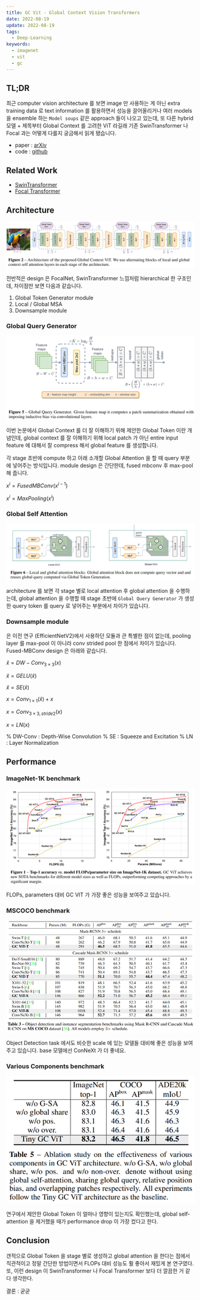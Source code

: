 ```yaml
---
title: GC Vit - Global Context Vision Transformers
date: 2022-08-19
update: 2022-08-19
tags:
  - Deep-Learning
keywords:
  - imagenet
  - vit
  - gc
---
```


## TL;DR

최근 computer vision architecture 를 보면 image 만 사용하는 게 아닌 extra training data 로 text information 를 활용하면서 성능을 끌어올리거나 여러 models 을 ensemble 하는 `Model soups` 같은 approach 들이 나오고 있는데, 또 다른 hybrid 모델 + 제목부터 Global Context 를 고려한 ViT 라길래 기존 SwinTransformer 나 Focal 과는 어떻게 다를지 궁금해서 읽게 됐습니다.

* paper : [arXiv](https://arxiv.org/pdf/2206.09959.pdf)
* code : [github](https://github.com/NVlabs/GCVit)

## Related Work

* [SwinTransformer](https://arxiv.org/pdf/2103.14030.pdf)
* [Focal Transformer](https://proceedings.neurips.cc/paper/2021/file/fc1a36821b02abbd2503fd949bfc9131-Paper.pdf)

## Architecture

![img](./architecture.png)

전반적은 design 은 FocalNet, SwinTransformer 느낌처럼 hierarchical 한 구조인데, 차이점만 보면 다음과 같습니다.

1. Global Token Generator module
2. Local / Global MSA
3. Downsample module

### Global Query Generator

![img](./global_query_generator.png)

이번 논문에서 Global Context 를 더 잘 이해하기 위해 제안한 Global Token 이란 개념인데, global context 를 잘 이해하기 위해 local patch 가 아닌 entire input feature 에 대해서 잘 compress 해서 global feature 를 생성합니다.

각 stage 초반에 compute 하고 아래 소개할 Global Attention 을 할 때 query 부분에 넣어주는 방식입니다. module design 은 간단한데, fused mbconv 후 max-pool 해 줍니다.

$x^{i} = FusedMBConv(x^{i - 1})$

$x^{i} = MaxPooling(x^{i})$

### Global Self Attention

![img](./global_self_attention.png)

architecture 를 보면 각 stage 별로 local attention 후 global attention 을 수행하는데, global attention 을 수행할 때 stage 초반에 `Global Query Generator` 가 생성한 query token 를 query 로 넣어주는 부분에서 차이가 있습니다.

### Downsample module

은 이전 연구 (EfficientNetV2)에서 사용하던 모듈과 큰 특별한 점이 없는데, pooling layer 를 max-pool 이 아니라 conv strided pool 한 점에서 차이가 있습니다. Fused-MBConv design 은 아래와 같습니다.

$\hat{x} = DW-Conv_{3 \times 3}(x)$

$\hat{x} = GELU(\hat{x})$

$\hat{x} = SE(\hat{x})$

$x = Conv_{1 \times 1}(\hat{x}) + x$

$x = Conv_{3 \times 3, stride 2}(x)$

$x = LN(x)$

% DW-Conv : Depth-Wise Convolution
% SE : Squeeze and Excitation
% LN : Layer Normalization

## Performance

### ImageNet-1K benchmark

![img](./imagenet_benchmark.png)

FLOPs, parameters 대비 GC VIT 가 가장 좋은 성능을 보여주고 있습니다.

### MSCOCO benchmark

![img](./mscoco_benchmark.png)

Object Detection task 에서도 비슷한 scale 에 있는 모델들 대비해 좋은 성능을 보여주고 있습니다. base 모델에선 ConNeXt 가 더 좋네요.

### Various Components benchmark

![img](./various_components_benchmark.png)

연구에서 제안한 Global Token 이 얼마나 영향이 있는지도 확인했는데, global self-attention 을 제거했을 때가 performance drop 이 가장 컸다고 한다.

## Conclusion

갠적으로 Global Token 을 stage 별로 생성하고 global attention 을 한다는 점에서 직관적이고 정말 간단한 방법이면서 FLOPs 대비 성능도 훨 좋아서 재밌게 본 연구였다. 또, 이런 design 이 SwinTransformer 나 Focal Transformer 보다 더 깔끔한 거 같다 생각한다.

결론 : 굳굳
